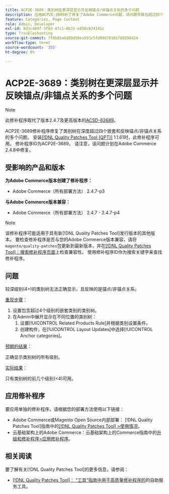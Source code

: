 ```yaml
---
title: ACP2E-3689：类别树在更深层显示并反映锚点/非锚点关系的多个问题
description: 应用ACP2E-3689补丁修复了Adobe Commerce问题，该问题导致在超过四个深度的嵌套中显示类别树，并反映锚点/非锚点关系。
feature: Categories, Page Content
role: Admin, Developer
exl-id: 8d3c484f-3f8d-4fc1-8b31-e850cb34341c
type: Troubleshooting
source-git-commit: 7fdb02a6d89d50ea593c5fd99d78101f89198424
workflow-type: tm+mt
source-wordcount: '355'
ht-degree: 0%

---
```


# ACP2E-3689：类别树在更深层显示并反映锚点/非锚点关系的多个问题

>[!NOTE]
>
>此修补程序取代了版本2.4.7及更高版本的[ACSD-62689](/help/tools/quality-patches-tool/patches-available-in-qpt/v1-1-57/acsd-62689-customer-add-categories-issue-related-product-rules-and-widgets.md)。

ACP2E-3689修补程序修复了类别树在深度超过四个嵌套和反映锚点/非锚点关系的多个问题。 安装[[!DNL Quality Patches Tool (QPT)]](/help/tools/quality-patches-tool/quality-patches-tool-to-self-serve-quality-patches.md) 1.1.61时，此修补程序可用。 修补程序ID为ACP2E-3689。 请注意，该问题计划在Adobe Commerce 2.4.8中修复。

## 受影响的产品和版本

**为Adobe Commerce版本创建了修补程序：**

* Adobe Commerce（所有部署方法） 2.4.7-p3

**与Adobe Commerce版本兼容：**

* Adobe Commerce（所有部署方法） 2.4.7 - 2.4.7-p4

>[!NOTE]
>
>该修补程序可能适用于具有新[!DNL Quality Patches Tool]发行版本的其他版本。 要检查修补程序是否与您的Adobe Commerce版本兼容，请将`magento/quality-patches`包更新到最新版本，并在[[!DNL Quality Patches Tool]：搜索修补程序页面](https://experienceleague.adobe.com/tools/commerce-quality-patches/index.html)上检查兼容性。 使用修补程序ID作为搜索关键字来查找修补程序。

## 问题

较深级别(4+)的类别树无法正确显示，且反映的是锚点/非锚点关系。

<u>重现步骤</u>：

1. 设置包含超过4个级别的嵌套类别的类别树。
1. 在Admin中展开显示在不同位置的类别树：
   1. 设置[!UICONTROL Related Products Rule]并根据类别设置条件。
   1. 创建构件，在[!UICONTROL Layout Updates]中选择[!UICONTROL Anchor categories]。

<u>预期的结果</u>：

正确显示类别树的所有级别。

<u>实际结果</u>：

只有类别树的前几个级别(&lt;4)可用。

## 应用修补程序

要应用单独的修补程序，请根据您的部署方法使用以下链接：

* Adobe Commerce或Magento Open Source内部部署： [!DNL Quality Patches Tool]指南中的[[!DNL Quality Patches Tool] >使用情况](/help/tools/quality-patches-tool/usage.md)。
* 云基础架构上的Adobe Commerce：云基础架构上的Commerce指南中的[升级和修补程序>应用修补程序](https://experienceleague.adobe.com/docs/commerce-cloud-service/user-guide/develop/upgrade/apply-patches.html)。

## 相关阅读

要了解有关[!DNL Quality Patches Tool]的更多信息，请参阅：

* [[!DNL Quality Patches Tool]： “工具”指南中用于高质量修补程序的](/help/tools/quality-patches-tool/quality-patches-tool-to-self-serve-quality-patches.md)的自助服务工具。
